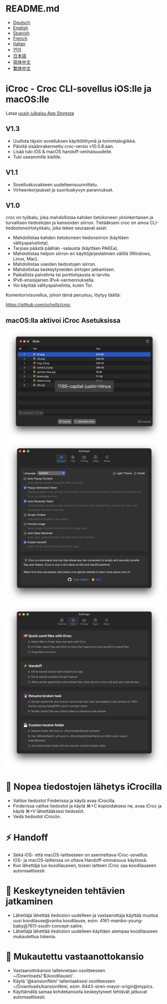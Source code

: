 # README.md
- [Deutsch](README.de.md)
- [English](README.md)
- [Spanish](README.es.md)
- [French](README.fr.md)
- [Italian](README.it.md)
- [언어](README.ko.md)
- [日本語](README.ja.md)
- [简体中文](README.zh_cn.md)
- [繁体中文](README.zh_tw.md)

# iCroc - Croc CLI-sovellus iOS:lle ja macOS:lle

Lataa [uusin julkaisu App Storesta](https://apps.apple.com/us/app/id6444355962)

V1.3
---
- Uudista täysin sovelluksen käyttöliittymä ja toimintalogiikka.
- Päivitä sisäänrakennettu croc-versio v10.0.8:aan.
- Lisää tuki iOS & macOS handoff-ominaisuudelle.
- Tuki useammille kielille.

V1.1
---
- Sovelluskuvakkeen uudelleensuunnittelu.
- Virheenkorjaukset ja suorituskyvyn parannukset.

V1.0
---
croc on työkalu, joka mahdollistaa kahden tietokoneen yksinkertaisen ja turvallisen tiedostojen ja kansioiden siirron. Tietääkseni croc on ainoa CLI-tiedostonsiirtotyökalu, joka tekee seuraavat asiat:

- Mahdollistaa kahden tietokoneen tiedonsiirron (käyttäen välityspalvelinta).
- Tarjoaa päästä päähän -salausta (käyttäen PAKEa).
- Mahdollistaa helpon siirron eri käyttöjärjestelmien välillä (Windows, Linux, Mac).
- Mahdollistaa useiden tiedostojen siirron.
- Mahdollistaa keskeytyneiden siirtojen jatkamisen.
- Paikallista palvelinta tai porttiohjausta ei tarvita.
- IPv6-ensisijainen IPv4-varmennuksella.
- Voi käyttää välityspalvelinta, kuten Tor.

Komentorivisovellus, johon tämä perustuu, löytyy täältä:

https://github.com/schollz/croc

## macOS:lla aktivoi iCroc Asetuksissa
![macOS-iCroc-1](images/macos1.png)
![macOS-iCroc-2](images/macos2.png)
![macOS-iCroc-3](images/macos3.png)

# 🚚 Nopea tiedostojen lähetys iCrocilla
- Valitse tiedostot Finderissa ja käytä avaa iCrocilla.
- Finderissa valitse tiedostot ja käytä ⌘+C kopioidaksesi ne, avaa iCroc ja käytä ⌘+V lähettääksesi tiedostot.
- Vedä tiedostot iCrociin.

# ⚡ Handoff
- Sekä iOS- että macOS-laitteeseen on asennettava iCroc-sovellus.
- iOS- ja macOS-laitteissa on oltava Handoff-ominaisuus käytössä.
- Kun lähettäjä luo koodilauseen, toisen laitteen iCroc saa koodilauseen automaattisesti.

# 🔮 Keskeytyneiden tehtävien jatkaminen
- Lähettäjä lähettää tiedoston uudelleen ja vastaanottaja käyttää muotoa uusi koodilause@vanha koodilause, esim. 4161-mambo-young-baby@7611-south-concept-satire.
- Lähettäjä lähettää tiedoston uudelleen käyttäen aiempaa koodilauseen mukautettua tokenia.

# 💾 Mukautettu vastaanottokansio
- Vastaanottokansio tallennetaan osoitteeseen ~/Downloads/'${koodilause}'.
- Käytä '@kansionNimi' tallentaaksesi osoitteeseen ~/Downloads/kansionNimi, esim. 8443-siren-mayor-origin@mypics.
- Käyttämällä samaa kohdekansiota keskeytyneet tehtävät jatkuvat automaattisesti.